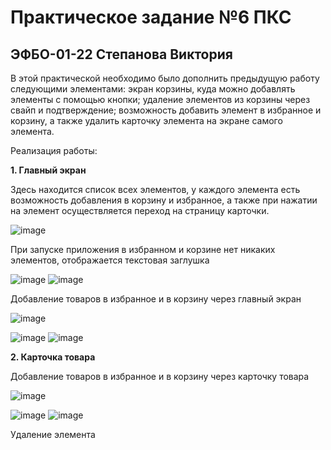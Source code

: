 # Практическое задание №6 ПКС
## ЭФБО-01-22 Степанова Виктория

В этой практической необходимо было дополнить предыдущую работу следующими элементами: экран корзины, куда можно добавлять элементы с помощью кнопки; удаление элементов из корзины через свайп и подтверждение; возможность добавить элемент в избранное и корзину, а также удалить карточку элемента на экране самого элемента.

Реализация работы:

**1. Главный экран**

Здесь находится список всех элементов, у каждого элемента есть возможность добавления в корзину и избранное, а также при нажатии на элемент осуществляется переход на страницу карточки. 

![image](https://github.com/user-attachments/assets/7ca4af26-aa06-4fa6-8c03-364b9cc4db8e)

При запуске приложения в избранном и корзине нет никаких элементов, отображается текстовая заглушка

![image](https://github.com/user-attachments/assets/227bfb96-8ff2-408f-9395-325632106ab4)
![image](https://github.com/user-attachments/assets/271e731f-826f-4983-aa0c-8aa3b1bbbaab)

Добавление товаров в избранное и в корзину через главный экран

![image](https://github.com/user-attachments/assets/97e9bacf-d09c-40e5-8d49-00b2a53c39e8)

![image](https://github.com/user-attachments/assets/9661fc24-2eaa-4e9c-960c-b485871bff51)
![image](https://github.com/user-attachments/assets/368d484b-b4ea-4c82-b8e3-eacbc9680766)

**2. Карточка товара**

Добавление товаров в избранное и в корзину через карточку товара

![image](https://github.com/user-attachments/assets/78822ac7-ff18-49c2-a836-d4e152bb0f1b)

![image](https://github.com/user-attachments/assets/dacef1f6-26de-4d1f-afac-ae7379f5ccc5)
![image](https://github.com/user-attachments/assets/f0fedc14-eb5b-4618-8f9a-069cb26cfb30)

Удаление элемента





